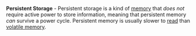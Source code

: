**Persistent Storage** - Persistent storage is a kind of [memory](docs/Resources/Glossary/Memory.md) that *does not* require active power to store information, meaning that persistent memory *can* survive a power cycle. Persistent memory is usually slower to [read](docs/Resources/Glossary/Read.md) than [volatile memory](docs/Resources/Glossary/Volatile%20Memory.md).